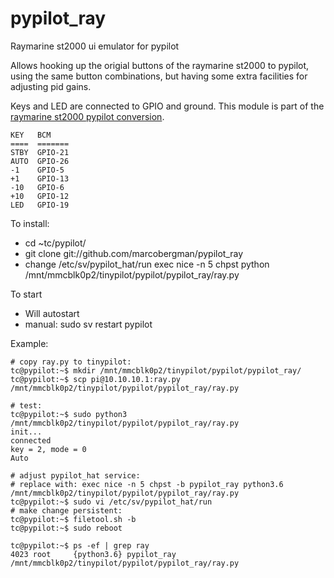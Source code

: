 # pypilot_ray
Raymarine st2000 ui emulator for pypilot

Allows hooking up the origial buttons of the raymarine st2000 to pypilot, using the same button combinations, but having some extra facilities for adjusting pid gains.

Keys and LED are connected to GPIO and ground. This module is part of the [raymarine st2000 pypilot conversion](https://github.com/marcobergman/pypilot_conversion).

```
KEY   BCM
====  =======
STBY  GPIO-21
AUTO  GPIO-26
-1    GPIO-5
+1    GPIO-13
-10   GPIO-6
+10   GPIO-12
LED   GPIO-19
```
To install:
- cd ~tc/pypilot/
- git clone git://github.com/marcobergman/pypilot_ray
- change /etc/sv/pypilot_hat/run
      exec nice -n 5 chpst python /mnt/mmcblk0p2/tinypilot/pypilot/pypilot_ray/ray.py
      
To start
- Will autostart
- manual: sudo sv restart pypilot


Example:
```
# copy ray.py to tinypilot:
tc@pypilot:~$ mkdir /mnt/mmcblk0p2/tinypilot/pypilot/pypilot_ray/
tc@pypilot:~$ scp pi@10.10.10.1:ray.py /mnt/mmcblk0p2/tinypilot/pypilot/pypilot_ray/ray.py

# test:
tc@pypilot:~$ sudo python3 /mnt/mmcblk0p2/tinypilot/pypilot/pypilot_ray/ray.py
init...
connected
key = 2, mode = 0
Auto

# adjust pypilot_hat service:
# replace with: exec nice -n 5 chpst -b pypilot_ray python3.6 /mnt/mmcblk0p2/tinypilot/pypilot/pypilot_ray/ray.py
tc@pypilot:~$ sudo vi /etc/sv/pypilot_hat/run
# make change persistent:
tc@pypilot:~$ filetool.sh -b
tc@pypilot:~$ sudo reboot

tc@pypilot:~$ ps -ef | grep ray
4023 root     {python3.6} pypilot_ray /mnt/mmcblk0p2/tinypilot/pypilot/pypilot_ray/ray.py
```
